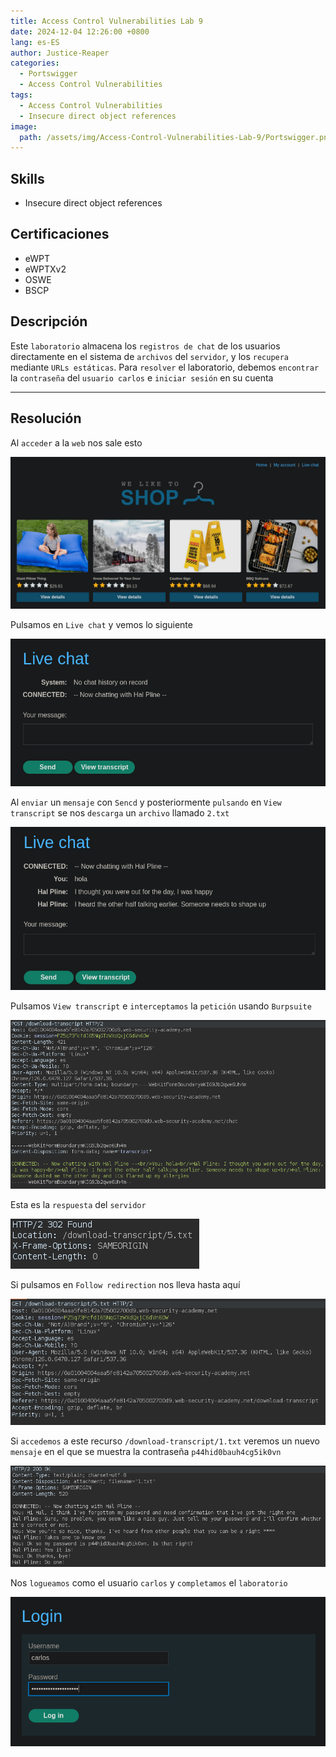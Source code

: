 ```yaml
---
title: Access Control Vulnerabilities Lab 9
date: 2024-12-04 12:26:00 +0800
lang: es-ES
author: Justice-Reaper
categories:
  - Portswigger
  - Access Control Vulnerabilities
tags:
  - Access Control Vulnerabilities
  - Insecure direct object references
image:
  path: /assets/img/Access-Control-Vulnerabilities-Lab-9/Portswigger.png
---
```


## Skills

- Insecure direct object references

## Certificaciones

- eWPT
- eWPTXv2
- OSWE
- BSCP
  
## Descripción

Este `laboratorio` almacena los `registros de chat` de los usuarios directamente en el sistema de `archivos` del `servidor`, y los `recupera` mediante `URLs estáticas`. Para `resolver` el laboratorio, debemos `encontrar` la `contraseña` del `usuario carlos` e `iniciar sesión` en su cuenta

---
## Resolución

Al `acceder` a la `web` nos sale esto

![](/assets/img/Access-Control-Vulnerabilities-Lab-9/image_1.png)

Pulsamos en `Live chat` y vemos lo siguiente

![](/assets/img/Access-Control-Vulnerabilities-Lab-9/image_2.png)

Al `enviar` un `mensaje` con `Sencd` y posteriormente `pulsando` en `View transcript` se nos `descarga` un `archivo` llamado `2.txt`

![](/assets/img/Access-Control-Vulnerabilities-Lab-9/image_3.png)

Pulsamos `View transcript` e `interceptamos` la `petición` usando `Burpsuite`

![](/assets/img/Access-Control-Vulnerabilities-Lab-9/image_4.png)

Esta es la `respuesta` del `servidor`

![](/assets/img/Access-Control-Vulnerabilities-Lab-9/image_5.png)

Si pulsamos en `Follow redirection` nos lleva hasta aquí

![](/assets/img/Access-Control-Vulnerabilities-Lab-9/image_6.png)

Si `accedemos` a este recurso `/download-transcript/1.txt` veremos un nuevo `mensaje` en el que se muestra la contraseña `p44hid0bauh4cg5ik0vn`

![](/assets/img/Access-Control-Vulnerabilities-Lab-9/image_7.png)

Nos `logueamos` como el usuario `carlos` y `completamos` el `laboratorio`

![](/assets/img/Access-Control-Vulnerabilities-Lab-9/image_8.png)
